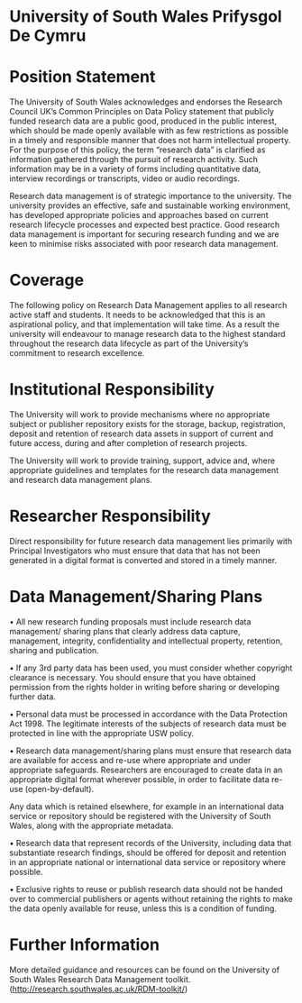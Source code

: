 # University of South Wales Prifysgol De Cymru  

# Position Statement  

The University of South Wales acknowledges and endorses the Research Council UK’s Common Principles on Data Policy statement that publicly funded research data are a public good, produced in the public interest, which should be made openly available with as few restrictions as possible in a timely and responsible manner that does not harm intellectual property.  For the purpose of this policy, the term “research data” is clarified as information gathered through the pursuit of research activity. Such information may be in a variety of forms including quantitative data, interview recordings or transcripts, video or audio recordings.  

Research data management is of strategic importance to the university. The university provides an effective, safe and sustainable working environment, has developed appropriate policies and approaches based on current research lifecycle processes and expected best practice. Good research data management is important for securing research funding and we are keen to minimise risks associated with poor research data management.  

# Coverage  

The following policy on Research Data Management applies to all research active staff and students. It needs to be acknowledged that this is an aspirational policy, and that implementation will take time. As a result the university will endeavour to manage research data to the highest standard throughout the research data lifecycle as part of the University’s commitment to research excellence.  

# Institutional Responsibility  

The University will work to provide mechanisms where no appropriate subject or publisher repository exists for the storage, backup, registration, deposit and retention of research data assets in support of current and future access, during and after completion of research projects.  

The University will work to provide training, support, advice and, where appropriate guidelines and templates for the research data management and research data management plans.  

# Researcher Responsibility  

Direct responsibility for future research data management lies primarily with Principal Investigators who must ensure that data that has not been generated in a digital format is converted and stored in a timely manner.  

# Data Management/Sharing Plans  

• All new research funding proposals must include research data management/ sharing plans that clearly address data capture, management, integrity, confidentiality and intellectual property, retention, sharing and publication.  

• If any 3rd party data has been used, you must consider whether copyright clearance is necessary. You should ensure that you have obtained permission from the rights holder in writing before sharing or developing further data.  

• Personal data must be processed in accordance with the Data Protection Act 1998. The legitimate interests of the subjects of research data must be protected in line with the appropriate USW policy.  

• Research data management/sharing plans must ensure that research data are available for access and re-use where appropriate and under appropriate safeguards. Researchers are encouraged to create data in an appropriate digital format wherever possible, in order to facilitate data re-use (open-by-default).  

Any data which is retained elsewhere, for example in an international data service or repository should be registered with the University of South Wales, along with the appropriate metadata.  

• Research data that represent records of the University, including data that substantiate research findings, should be offered for deposit and retention in an appropriate national or international data service or repository where possible.  

• Exclusive rights to reuse or publish research data should not be handed over to commercial publishers or agents without retaining the rights to make the data openly available for reuse, unless this is a condition of funding.  

# Further Information  

More detailed guidance and resources can be found on the University of South Wales Research Data Management toolkit. (http://research.southwales.ac.uk/RDM-toolkit/)  